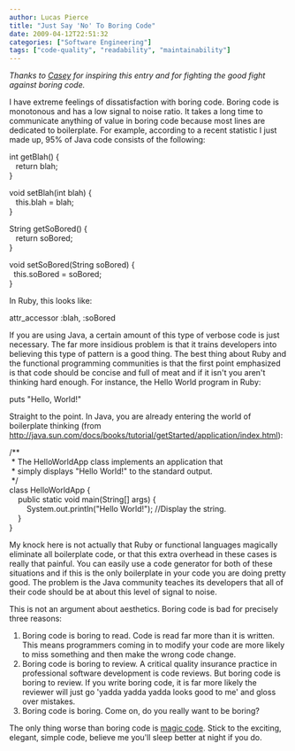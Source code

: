 ```yaml
---
author: Lucas Pierce
title: "Just Say 'No' To Boring Code"
date: 2009-04-12T22:51:32
categories: ["Software Engineering"]
tags: ["code-quality", "readability", "maintainability"]
---
```


*Thanks to [Casey](http://www.cs.uchicago.edu/people/clklein) for inspiring this entry and for fighting the good fight against boring code.*

I have extreme feelings of dissatisfaction with boring code. Boring code is monotonous and has a low signal to noise ratio. It takes a long time to communicate anything of value in boring code because most lines are dedicated to boilerplate. For example, according to a recent statistic I just made up, 95% of Java code consists of the following:

int getBlah() {  
   return blah;  
}  
  
void setBlah(int blah) {  
   this.blah = blah;  
}  
  
String getSoBored() {  
   return soBored;  
}  
  
void setSoBored(String soBored) {  
  this.soBored = soBored;  
}

In Ruby, this looks like:

attr\_accessor :blah, :soBored

If you are using Java, a certain amount of this type of verbose code is just necessary. The far more insidious problem is that it trains developers into believing this type of pattern is a good thing. The best thing about Ruby and the functional programming communities is that the first point emphasized is that code should be concise and full of meat and if it isn't you aren't thinking hard enough. For instance, the Hello World program in Ruby:

puts "Hello, World!"

Straight to the point. In Java, you are already entering the world of boilerplate thinking (from http://java.sun.com/docs/books/tutorial/getStarted/application/index.html):

/\*\*   
 \* The HelloWorldApp class implements an application that  
 \* simply displays "Hello World!" to the standard output.  
 \*/  
class HelloWorldApp {  
    public static void main(String[] args) {  
        System.out.println("Hello World!"); //Display the string.  
    }  
}

My knock here is not actually that Ruby or functional languages magically eliminate all boilerplate code, or that this extra overhead in these cases is really that painful. You can easily use a code generator for both of these situations and if this is the only boilerplate in your code you are doing pretty good. The problem is the Java community teaches its developers that all of their code should be at about this level of signal to noise.

This is not an argument about aesthetics. Boring code is bad for precisely three reasons:

1. Boring code is boring to read. Code is read far more than it is written. This means programmers coming in to modify your code are more likely to miss something and then make the wrong code change.
2. Boring code is boring to review. A critical quality insurance practice in professional software development is code reviews. But boring code is boring to review. If you write boring code, it is far more likely the reviewer will just go 'yadda yadda yadda looks good to me' and gloss over mistakes.
3. Boring code is boring. Come on, do you really want to be boring?

The only thing worse than boring code is [magic code](http://www.bonnycode.com/guide/2008/11/in-defense-of-duplicated-code.html). Stick to the exciting, elegant, simple code, believe me you'll sleep better at night if you do.